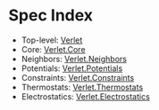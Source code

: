 # Spec Index

- Top-level: [Verlet](Spec_Verlet.md)
- Core: [Verlet.Core](Spec_Core.md)
- Neighbors: [Verlet.Neighbors](Spec_Neighbors.md)
- Potentials: [Verlet.Potentials](Spec_Potentials.md)
- Constraints: [Verlet.Constraints](Spec_Constraints.md)
- Thermostats: [Verlet.Thermostats](Spec_Thermostats.md)
- Electrostatics: [Verlet.Electrostatics](Spec_Electrostatics.md)

